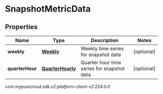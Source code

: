 # SnapshotMetricData


## Properties

| Name | Type | Description | Notes |
| ------------ | ------------- | ------------- | ------------- |
| **weekly** | [**Weekly**](Weekly) | Weekly time series for snapshot data |  [optional] |
| **quarterHour** | [**QuarterHourly**](QuarterHourly) | Quarter hour time series for snapshot data |  [optional] |




_com.mypurecloud.sdk.v2:platform-client-v2:224.0.0_
